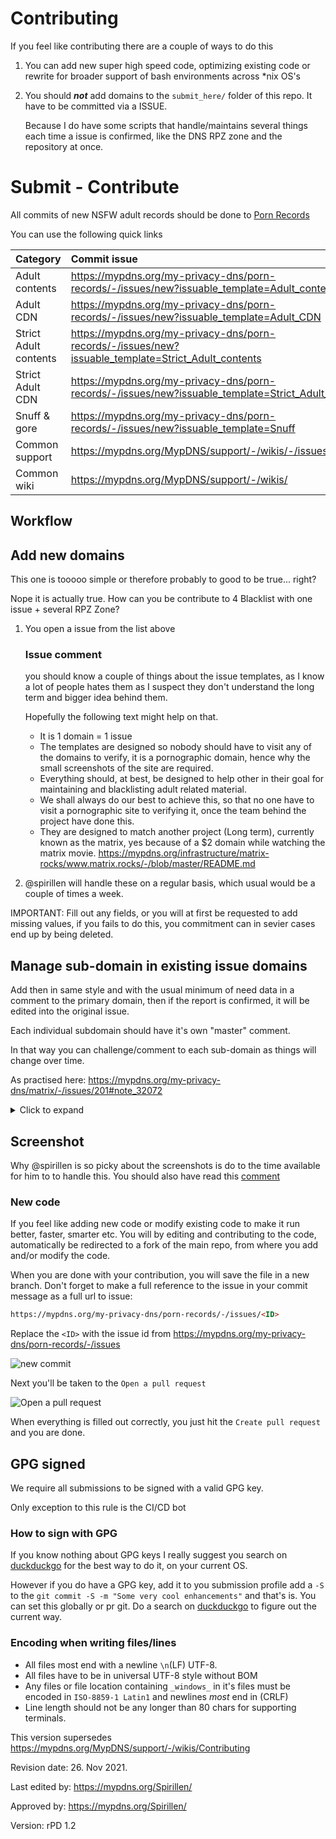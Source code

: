 # Contributing

If you feel like contributing there are a couple of ways to do this

1. You can add new super high speed code, optimizing existing code
   or rewrite for broader support of bash environments across *nix
   OS's

1. You should **_not_** add domains to the `submit_here/` folder of
   this repo. It have to be committed via a ISSUE.

   Because I do have some scripts that handle/maintains several things
   each time a issue is confirmed, like the DNS RPZ zone and the
   repository at once.

# Submit - Contribute

All commits of new NSFW adult records should be done to
[Porn Records][PR]

You can use the following quick links

| Category              | Commit issue                                                                                        |
| :-------------------- | :-------------------------------------------------------------------------------------------------- |
| Adult contents        | https://mypdns.org/my-privacy-dns/porn-records/-/issues/new?issuable_template=Adult_contents        |
| Adult CDN             | https://mypdns.org/my-privacy-dns/porn-records/-/issues/new?issuable_template=Adult_CDN             |
| Strict Adult contents | https://mypdns.org/my-privacy-dns/porn-records/-/issues/new?issuable_template=Strict_Adult_contents |
| Strict Adult CDN      | https://mypdns.org/my-privacy-dns/porn-records/-/issues/new?issuable_template=Strict_Adult_CDN      |
| Snuff & gore          | https://mypdns.org/my-privacy-dns/porn-records/-/issues/new?issuable_template=Snuff                 |
| Common support        | https://mypdns.org/MypDNS/support/-/wikis/-/issues/new                                              |
| Common wiki           | https://mypdns.org/MypDNS/support/-/wikis/                                                          |


## Workflow

## Add new domains
This one is tooooo simple or therefore probably to good to be
true... right?

Nope it is actually true. How can you be contribute to 4 Blacklist with
one issue + several RPZ Zone?

1. You open a issue from the list above

   ### Issue comment
   you should know a couple of things about the issue templates,
   as I know a lot of people hates them as I suspect they don't
   understand the long term and bigger idea behind them.

   Hopefully the following text might help on that.
   - It is 1 domain = 1 issue
   - The templates are designed so nobody should have to visit any of the
   domains to verify, it is a pornographic domain, hence why the small
   screenshots of the site are required.
   - Everything should, at best, be designed to help other in their goal
   for maintaining and blacklisting adult related material.
   - We shall always do our best to achieve this, so that no one have to
   visit a pornographic site to verifying it, once the team behind the
   project have done this.
   - They are designed to match another project (Long term), currently known
   as the matrix, yes because of a $2 domain while watching the matrix
   movie. https://mypdns.org/infrastructure/matrix-rocks/www.matrix.rocks/-/blob/master/README.md

2. @spirillen will handle these on a regular basis, which usual
   would be a couple of times a week.

IMPORTANT: Fill out any fields, or you will at first be requested to add
missing values, if you fails to do this, you commitment can in sevier
cases end up by being deleted.

## Manage sub-domain in existing issue domains
Add then in same style and with the usual minimum of need data in a
comment to the primary domain, then if the report is confirmed, it will
be edited into the original issue.

Each individual subdomain should have it's own "master" comment.

In that way you can challenge/comment to each sub-domain as things will
change over time.

As practised here: https://mypdns.org/my-privacy-dns/matrix/-/issues/201#note_32072

<details><summary>Click to expand</summary>

![Manage sub-domains](https://mypdns.org/mypdns/support/uploads/fe17e6b1382738e24a90abfe054432ab/image.png)

</details>



## Screenshot
Why @spirillen is so picky about the screenshots is do to the time
available for him to to handle this. You should also have read this
[comment](#issue-comment)

### New code
If you feel like adding new code or modify existing code to make it run
better, faster, smarter etc. You will by editing and contributing to the
code, automatically be redirected to a fork of the main repo, from where
you add and/or modify the code.

When you are done with your contribution, you will save the file in
a new branch. Don't forget to make a full reference to the issue in
your commit message as a full url to issue:

```md
https://mypdns.org/my-privacy-dns/porn-records/-/issues/<ID>
```

Replace the `<ID>` with the issue id from
https://mypdns.org/my-privacy-dns/porn-records/-/issues

![new commit](https://user-images.githubusercontent.com/44526987/134584727-5ce2cc04-6eac-485d-a934-1b730cb1fe44.png)

Next you'll be taken to the `Open a pull request`

![Open a pull request](https://user-images.githubusercontent.com/44526987/134584048-51c583f1-8fe8-4536-831d-8b821077fe57.png)

When everything is filled out correctly, you just hit the
`Create pull request` and you are done.


## GPG signed
We require all submissions to be signed with a valid GPG key.

Only exception to this rule is the CI/CD bot

### How to sign with GPG
If you know nothing about GPG keys I really suggest you search on
[duckduckgo][duckduckgo] for the best way to do it, on your
current OS.

However if you do have a GPG key, add it to you submission profile add a
`-S` to the `git commit -S -m "Some very cool enhancements"` and that's
is. You can set this globally or pr git. Do a search on
[duckduckgo][duckduckgo] to figure out the current way.

### Encoding when writing files/lines
  - All files most end with a newline `\n`(LF) UTF-8.
  - All files have to be in universal UTF-8 style without BOM
  - Any files or file location containing `_windows_` in it's files must
    be encoded in `ISO-8859-1 Latin1` and newlines *most* end in (CRLF)
  - Line length should not be any longer than 80 chars for supporting
    terminals.


<!-- Document links -->
[PR]: https://mypdns.org/my-privacy-dns/porn-records
[duckduckgo]: https://safe.duckduckgo.com


This version supersedes <https://mypdns.org/MypDNS/support/-/wikis/Contributing>

Revision date: 26. Nov 2021.

Last edited by: <https://mypdns.org/Spirillen/>

Approved by: <https://mypdns.org/Spirillen/>

Version: rPD 1.2
